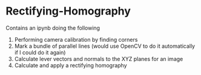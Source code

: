 # Rectifying-Homography

Contains an ipynb doing the following

1) Performing camera calibration by finding corners
2) Mark a bundle of parallel lines (would use OpenCV to do it automatically if I could do it again)
3) Calculate lever vectors and normals to the XYZ planes for an image
4) Calculate and apply a rectifying homography
